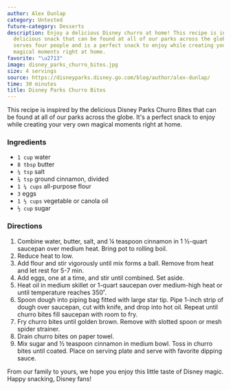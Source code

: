```yaml
---
author: Alex Dunlap
category: Untested
future-category: Desserts
description: Enjoy a delicious Disney churro at home! This recipe is inspired by the
  delicious snack that can be found at all of our parks across the globe. The recipe
  serves four people and is a perfect snack to enjoy while creating your very own
  magical moments right at home.
favorite: "\u2713"
image: disney_parks_churro_bites.jpg
size: 4 servings
source: https://disneyparks.disney.go.com/blog/author/alex-dunlap/
time: 30 minutes
title: Disney Parks Churro Bites
---
```

This recipe is inspired by the delicious Disney Parks Churro Bites that can be found at all of our parks across the globe. It's a perfect snack to enjoy while creating your very own magical moments right at home.

### Ingredients

* `1 cup` water
* `8 tbsp` butter
* `¼ tsp` salt
* `¾ tsp` ground cinnamon, divided
* `1 ¼ cups` all-purpose flour
* `3` eggs
* `1 ½ cups` vegetable or canola oil
* `½ cup` sugar

### Directions

1. Combine water, butter, salt, and ¼ teaspoon cinnamon in 1 ½-quart saucepan over medium heat. Bring pot to rolling boil.
2. Reduce heat to low.
3. Add flour and stir vigorously until mix forms a ball. Remove from heat and let rest for 5-7 min.
4. Add eggs, one at a time, and stir until combined. Set aside.
5. Heat oil in medium skillet or 1-quart saucepan over medium-high heat or until temperature reaches 350˚.
6. Spoon dough into piping bag fitted with large star tip. Pipe 1-inch strip of dough over saucepan, cut with knife, and drop into hot oil. Repeat until churro bites fill saucepan with room to fry. 
7. Fry churro bites until golden brown. Remove with slotted spoon or mesh spider strainer.
8. Drain churro bites on paper towel.
9. Mix sugar and ½ teaspoon cinnamon in medium bowl. Toss in churro bites until coated. Place on serving plate and serve with favorite dipping sauce.

From our family to yours, we hope you enjoy this little taste of Disney magic. Happy snacking, Disney fans!